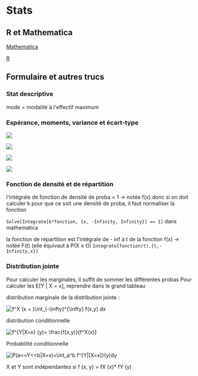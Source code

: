 # Stats

## R et Mathematica

[Mathematica](https://whereislucas.github.io/stats/mathematica)

[R](https://whereislucas.github.io/stats/R)

## Formulaire et autres trucs

### Stat descriptive

mode = modalité à l'effectif maximum

### Espérance, moments, variance et écart-type 

![](http://mathurl.com/yaubmbgt.png)

![](https://wikimedia.org/api/rest_v1/media/math/render/svg/c51e95b59c11e3e53d3b32a95b252d2dbe743c73)

![](http://mathurl.com/yapm3l3d.png)

![](http://mathurl.com/y77p524f.png)

### Fonction de densité et de répartition

l'intégrale de fonction de densité de proba = 1 -> notée f(x)
donc si on doit calculer k pour que ce soit une densité de proba, il faut normaliser la fonction

`Solve[Integrate[k*fonction, {x, -Infinity, Infinity}] == 1]` dans mathematica


la fonction de répartition est l'intégrale de - inf à t de la fonction f(x) -> notée F(t) (elle équivaut à P(X ≤ t))
`Integrate[fonction(t),{t,-Infinity,x}]` 

### Distribution jointe

Pour calculer les marginales, il suffit de sommer les différentes probas
Pour calculer les E[Y | X = x], reprendre dans le grand tableau

distribution marginale de la distribution jointe : 

<img src="https://latex.codecogs.com/gif.latex?f^X&space;(x&space;=&space;)\int_{-\infty}^{\infty}&space;f(x,y)&space;dx" title="f^X (x = )\int_{-\infty}^{\infty} f(x,y) dx" /> 

distribution conditionnelle

<img src="https://latex.codecogs.com/gif.latex?f^{Y|X=x}&space;(y)=&space;\frac{f(x,y)}{f^X(x)}" title="f^{Y|X=x} (y)= \frac{f(x,y)}{f^X(x)}" /> 

Probabilité conditionnelle 

<img src="https://latex.codecogs.com/gif.latex?P(a<=Y<=b|X=x)=\int_a^b&space;f^{Y|[X=x]}(y)dy" title="P(a<=Y<=b|X=x)=\int_a^b f^{Y|[X=x]}(y)dy" />

X et Y sont indépendantes si f (x, y) = fX (x)* fY (y)



